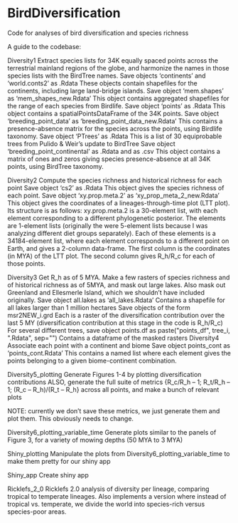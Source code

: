 # BirdDiversification
Code for analyses of bird diversification and species richness

A guide to the codebase:

Diversity1
Extract species lists for 34K equally spaced points across the terrestrial mainland regions of the globe, and harmonize the names in those species lists with the BirdTree names.
Save objects ‘continents’ and ‘world.conts2’ as .Rdata
These objects contain shapefiles for the continents, including large land-bridge islands.
Save object ‘mem.shapes’ as ‘mem_shapes_new.Rdata’
This object contains aggregated shapefiles for the range of each species from Birdlife.
Save object ‘points’ as .Rdata
	This object contains a spatialPointsDataFrame of the 34K points.
	Save object ‘breeding_point_data’ as ‘breeding_point_data_new.Rdata’
This contains a presence-absence matrix for the species across the points, using Birdlife taxonomy.
Save object ‘PTrees’ as .Rdata
	This is a list of 30 equiprobable trees from Pulido & Weir’s update to BirdTree
Save object ‘breeding_point_continental’ as .Rdata and as .csv
This object contains a matrix of ones and zeros giving species presence-absence at all 34K points, using BirdTree taxonomy.

Diversity2
Compute the species richness and historical richness for each point
Save object ‘cs2’ as .Rdata
	This object gives the species richness of each point.
Save object ‘xy.prop.meta.2’ as ‘xy_prop_meta_2_new.Rdata’
This object gives the coordinates of a lineages-through-time plot (LTT plot). Its structure is as follows: xy.prop.meta.2 is a 30-element list, with each element corresponding to a different phylogenetic posterior. The elements are 1-element lists (originally the were 5-element lists because I was analyzing different diet groups separately). Each of these elements is a 34184-element list, where each element corresponds to a different point on Earth, and gives a 2-column data-frame.  The first column is the coordinates (in MYA) of the LTT plot.  The second column gives R_h/R_c for each of those points.
	
Diversity3
Get R_h as of 5 MYA. Make a few rasters of species richness and of historical richness as of 5MYA, and mask out large lakes. Also mask out Greenland and Ellesmerle Island, which we shouldn’t have included originally.
Save object all.lakes as ‘all_lakes.Rdata’
	Contains a shapefile for all lakes larger than 1 million hectares
Save objects of the form msr2NEW_i.grd
Each is a raster of the diversification contribution over the last 5 MY (diversification contribution at this stage in the code is R_h/R_c)
For several different trees, save object points.df as paste("points_df", tree_i, ".Rdata", sep="")
	Contains a dataframe of the masked rasters
Diversity4
	Associate each point with a continent and biome
	Save object points_cont as ‘points_cont.Rdata’
This contains a named list where each element gives the points belonging to a given biome-continent combination.

Diversity5_plotting
	Generate Figures 1-4 by plotting diversification contributions
ALSO, generate the full suite of metrics {R_c/R_h – 1; R_t/R_h – 1; (R_c – R_h)/(R_t – R_h} across all points, and make a bunch of relevant plots

NOTE: currently we don’t save these metrics, we just generate them and plot them.  This obviously needs to change.

Diversity6_plotting_variable_time
Generate plots similar to the panels of Figure 3, for a variety of mowing depths (50 MYA to 3 MYA)

Shiny_plotting
Manipulate the plots from Diversity6_plotting_variable_time to make them pretty for our shiny app

Shiny_app
	Create shiny app

Ricklefs_2_0
Ricklefs 2.0 analysis of diversity per lineage, comparing tropical to temperate lineages.  Also implements a version where instead of tropical vs. temperate, we divide the world into species-rich versus species-poor areas.
